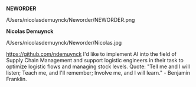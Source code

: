 **NEWORDER**

/Users/nicolasdemuynck/Neworder/NEWORDER.png

**Nicolas Demuynck**

/Users/nicolasdemuynck/Neworder/Nicolas.jpg

https://github.com/ndemuynck
I'd like to implement AI into the field of Supply Chain Management and support logistic engineers in their task to optimize logistic flows and managing stock levels. 
Quote: "Tell me and I will listen; Teach me, and I'll remember; Involve me, and I will learn." - Benjamin Franklin.